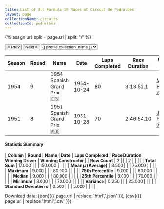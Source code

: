 ```yaml
---
title: List of All Formula 1® Races at Circuit de Pedralbes
layout: page
collectionName: circuits
collectionId: pedralbes
---
```


{% assign url_split = page.url | split: "/" %}
<div id="collection-navigation">
<button onclick="selector.options[selector.selectedIndex-1].value && (window.location = selector.options[selector.selectedIndex-1].value);">&lt; Prev</button>
<button onclick="selector.options[selector.selectedIndex+1].value && (window.location = selector.options[selector.selectedIndex+1].value);">Next &gt;</button>
<select id="selector" onchange="this.options[this.selectedIndex].value && (window.location = this.options[this.selectedIndex].value);">
  {% for collectionId in site.data[page.collectionName].refs %}
    {% if collectionId == page.collectionId %}
      {% assign selected = "selected" %}
    {% else %}
      {% assign selected = "" %}
    {% endif %}
    {% assign profile = site.data[page.collectionName][collectionId].profile %}
    <option value="/f1/{{ page.collectionName }}/{{ collectionId }}/{{ url_split[4] }}" {{ selected }}>{{ profile.collection_name }}</option>
  {% endfor %}
</select>
</div>

| Season | Round | Name | Date | Laps Completed | Race Duration | Winning Driver | Winning Constructor |
|--|--|--|--|--|--|--|--|
| 1954 | 9 | 1954 Spanish Grand Prix 🇪🇸 | 1954-10-24 | 80 | 3:13:52.1 | [Mike Hawthorn 🇬🇧](/f1/drivers/hawthorn) | Ferrari 🇮🇹 |
| 1951 | 8 | 1951 Spanish Grand Prix 🇪🇸 | 1951-10-28 | 70 | 2:46:54.10 | [Juan Fangio 🇦🇷](/f1/drivers/fangio) | Alfa Romeo 🇮🇹 |

#### Statistic Summary

| **Column** | **Round** | **Name** | **Date** | **Laps Completed** | **Race Duration** | **Winning Driver** | **Winning Constructor** |
| **Row Count** | 2 |  |  | 2 |  |  |  |
| **Total Sum** | 17.000 |  |  | 150.000 |  |  |  |
| **Mean μ (Average)** | 8.500 |  |  | 75.000 |  |  |  |
| **Maximum** | 9.000 |  |  | 80.000 |  |  |  |
| **75th Percentile** | 9.000 |  |  | 80.000 |  |  |  |
| **Median** | 9.000 |  |  | 80.000 |  |  |  |
| **25th Percentile** | 8.000 |  |  | 70.000 |  |  |  |
| **Minimum** | 8.000 |  |  | 70.000 |  |  |  |
| **Variance** | 0.250 |  |  | 25.000 |  |  |  |
| **Standard Deviation σ** | 0.500 |  |  | 5.000 |  |  |  |

Download data: [json]({{ page.url | replace:'.html','.json' }}), [csv]({{ page.url | replace:'.html','.csv' }})

